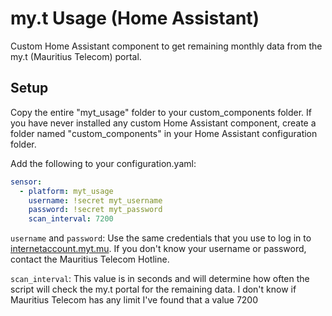 # my.t Usage (Home Assistant)

Custom Home Assistant component to get remaining monthly data from the my.t (Mauritius Telecom) portal.

## Setup
Copy the entire "myt_usage" folder to your custom_components folder. If you have never installed any custom Home Assistant component, create a folder named "custom_components" in your Home Assistant configuration folder.

Add the following to your configuration.yaml:
```yaml
sensor:
  - platform: myt_usage
    username: !secret myt_username
    password: !secret myt_password
    scan_interval: 7200
```

`username` and `password`: Use the same credentials that you use to log in to [internetaccount.myt.mu](https://internetaccount.myt.mu). If you don't know your username or password, contact the Mauritius Telecom Hotline.

`scan_interval`: This value is in seconds and will determine how often the script will check the my.t portal for the remaining data. I don't know if Mauritius Telecom has any limit I've found that a value 7200

<!--stackedit_data:
eyJoaXN0b3J5IjpbLTg5OTg1NTk1MiwtMTU3MDY2OTgwOSwtNz
g1NTQ2NjUxLDY0MTgwMTM2NV19
-->